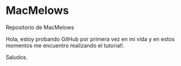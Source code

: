 # MacMelows
Repositorio de MacMelows

Hola, estoy probando GitHub por primera vez en mi vida y en estos momentos me encuentro realizando el tutorial!.

Saludos.
